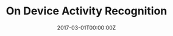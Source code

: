---
title: On Device Activity Recognition
summary: An example of linking directly to an external project website using `external_link`. An example of linking directly to an external project website using `external_link`.
tags:
- Software
date: "2017-03-01T00:00:00Z"

external_link: ""

image:
  caption: Photo by Toa Heftiba on Unsplash
  focal_point: Smart
---